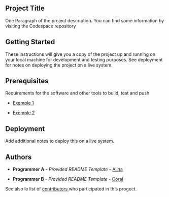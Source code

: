 ## **Project Title**
One Paragraph of the project description.
You can find some information by visiting the Codespace repository

## **Getting Started**

These instructions will give you a copy of the project up and running on your local machine for development and testing purposes. See deployment for notes on deploying the project on a live system.


## **Prerequisites**

Requirements for the software and other tools to build, test and push

- [Exemple 1](https://www.example.com)


- [Exemple 2](https://www.example.com)

## **Deployment**

Add additional notes to deploy this on a live system.

## **Authors**

- **Programmer A** - *Provided README Template* - [ Alina ](https://github.com/AlinaDorosh-dev)

- **Programmer B** - *Provided README Template* - [ Coral ](https://github.com/CoralRGE)

See also le list of [ contributors ](https://github.com/AlinaDorosh-dev/todo-list/graphs/contributors) who participated in this progect.
